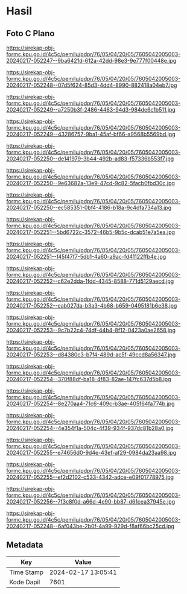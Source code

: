 # Hasil

## Foto C Plano

https://sirekap-obj-formc.kpu.go.id/4c5c/pemilu/pdpr/76/05/04/20/05/7605042005003-20240217-052247--9ba6421d-612a-42dd-98e3-9e777f00448e.jpg

https://sirekap-obj-formc.kpu.go.id/4c5c/pemilu/pdpr/76/05/04/20/05/7605042005003-20240217-052248--07d5f624-85d3-4dd4-8990-882418a04eb7.jpg

https://sirekap-obj-formc.kpu.go.id/4c5c/pemilu/pdpr/76/05/04/20/05/7605042005003-20240217-052249--a7250b3f-2486-4463-94d3-984de6c1b511.jpg

https://sirekap-obj-formc.kpu.go.id/4c5c/pemilu/pdpr/76/05/04/20/05/7605042005003-20240217-052249--43286757-9ba1-45af-bf66-a9568b5569bd.jpg

https://sirekap-obj-formc.kpu.go.id/4c5c/pemilu/pdpr/76/05/04/20/05/7605042005003-20240217-052250--de141979-3b44-492b-ad83-f57336b553f7.jpg

https://sirekap-obj-formc.kpu.go.id/4c5c/pemilu/pdpr/76/05/04/20/05/7605042005003-20240217-052250--9e63682a-13e9-47cd-9c82-5facb0fbd30c.jpg

https://sirekap-obj-formc.kpu.go.id/4c5c/pemilu/pdpr/76/05/04/20/05/7605042005003-20240217-052250--ec585351-0bf4-4186-b18a-9c4dfa734a13.jpg

https://sirekap-obj-formc.kpu.go.id/4c5c/pemilu/pdpr/76/05/04/20/05/7605042005003-20240217-052251--5bd6722c-3572-46b5-9b5c-dcab51e7a5ea.jpg

https://sirekap-obj-formc.kpu.go.id/4c5c/pemilu/pdpr/76/05/04/20/05/7605042005003-20240217-052251--f45f47f7-5db1-4a60-a9ac-fd41122ffb4e.jpg

https://sirekap-obj-formc.kpu.go.id/4c5c/pemilu/pdpr/76/05/04/20/05/7605042005003-20240217-052252--c62e2dda-1fdd-4345-8588-771d5129aecd.jpg

https://sirekap-obj-formc.kpu.go.id/4c5c/pemilu/pdpr/76/05/04/20/05/7605042005003-20240217-052252--eab027da-b3a3-4b68-b659-0495181b6e38.jpg

https://sirekap-obj-formc.kpu.go.id/4c5c/pemilu/pdpr/76/05/04/20/05/7605042005003-20240217-052253--9c7b22c4-74df-44b4-8f12-0423a0ae2658.jpg

https://sirekap-obj-formc.kpu.go.id/4c5c/pemilu/pdpr/76/05/04/20/05/7605042005003-20240217-052253--d84380c3-b7f4-489d-ac5f-49ccd8a56347.jpg

https://sirekap-obj-formc.kpu.go.id/4c5c/pemilu/pdpr/76/05/04/20/05/7605042005003-20240217-052254--370f88df-ba18-4f83-82ae-147fc637d5b8.jpg

https://sirekap-obj-formc.kpu.go.id/4c5c/pemilu/pdpr/76/05/04/20/05/7605042005003-20240217-052254--8e270aa4-71c6-409c-b3ae-405f64fa774b.jpg

https://sirekap-obj-formc.kpu.go.id/4c5c/pemilu/pdpr/76/05/04/20/05/7605042005003-20240217-052254--4e354f1a-504c-4f39-934f-937dc81b28a0.jpg

https://sirekap-obj-formc.kpu.go.id/4c5c/pemilu/pdpr/76/05/04/20/05/7605042005003-20240217-052255--e74656d0-9d4e-43ef-af29-0984da23aa98.jpg

https://sirekap-obj-formc.kpu.go.id/4c5c/pemilu/pdpr/76/05/04/20/05/7605042005003-20240217-052255--ef2d2102-c533-4342-adce-e09f01778975.jpg

https://sirekap-obj-formc.kpu.go.id/4c5c/pemilu/pdpr/76/05/04/20/05/7605042005003-20240217-052256--7f3c8f0d-a66d-4e90-bb87-d61cea37945e.jpg

https://sirekap-obj-formc.kpu.go.id/4c5c/pemilu/pdpr/76/05/04/20/05/7605042005003-20240217-052248--6af043be-2b0f-4a99-929d-f8af66bc25cd.jpg


## Metadata

| Key        | Value               |
| ---------- | ------------------- |
| Time Stamp | 2024-02-17 13:05:41 |
| Kode Dapil | 7601                |



